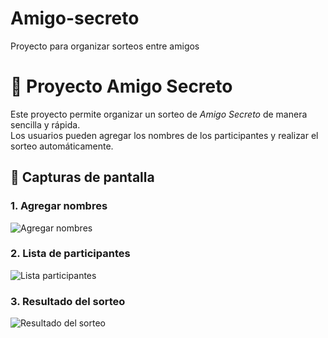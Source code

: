 # Amigo-secreto
Proyecto para organizar sorteos entre amigos
# 🎁 Proyecto Amigo Secreto

Este proyecto permite organizar un sorteo de *Amigo Secreto* de manera sencilla y rápida.  
Los usuarios pueden agregar los nombres de los participantes y realizar el sorteo automáticamente.
## 📸 Capturas de pantalla

### 1. Agregar nombres
![Agregar nombres](./assets/amigos)

### 2. Lista de participantes
![Lista participantes](./assets/amigos%201)

### 3. Resultado del sorteo
![Resultado del sorteo](./assets/unidad.jpg)
